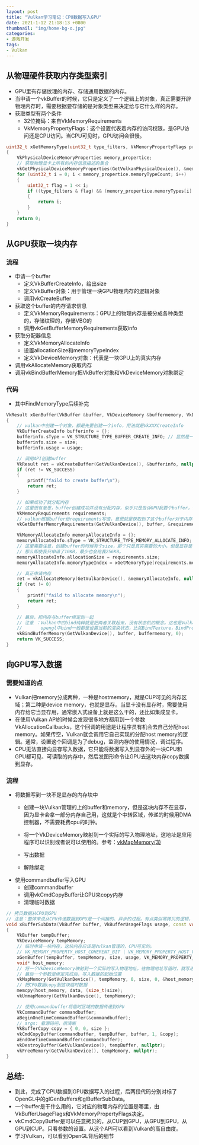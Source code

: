 ```yaml
---
layout: post
title: "Vulkan学习笔记：CPU数据写入GPU"
date: 2021-1-12 21:18:13 +0800
thumbnail: "img/home-bg-o.jpg"
categories:
- 游戏开发
tags:
- Vulkan
---
```


## 从物理硬件获取内存类型索引

- GPU里有存储纹理的内存、存储通用数据的内存。
- 当申请一个vkBuffer的时候，它只是定义了一个逻辑上的对象，真正需要开辟物理内存时，需要根据要存储的是对象类型来决定给与它什么样的内存。
- 获取类型有两个条件
  - 32位掩码：来自VkMemoryRequirements
  - VkMemoryPropertyFlags：这个设置代表着内存的访问权限，是GPU访问还是CPU访问。当CPU可见时，GPU访问会很慢。

<!--more-->

```cpp
uint32_t xGetMemoryType(uint32_t type_filters, VkMemoryPropertyFlags properties)
{
	VkPhysicalDeviceMemoryProperties memory_propertice;
	// 获取物理显卡上所有的内存信息描述的集合
	vkGetPhysicalDeviceMemoryProperties(GetVulkanPhysicalDevice(), &memory_propertice);
	for (uint32_t i = 0; i < memory_propertice.memoryTypeCount; i++)
	{
		uint32_t flag = 1 << i;
		if ((type_filters & flag) && (memory_propertice.memoryTypes[i].propertyFlags & properties) == properties)
		{
			return i;
		}
	}
	return 0;
}
```

## 从GPU获取一块内存

### 流程

- 申请一个buffer
  - 定义VkBufferCreateInfo，给出size
  - 定义VkBuffer对象：用于管理一块GPU物理内存的逻辑对象
  - 调用vkCreateBuffer
- 获取这个buffer的内存请求信息
  - 定义VkMemoryRequirements：GPU上的物理内存是被分成各种类型的，存储纹理的，存储VBO的
  - 调用vkGetBufferMemoryRequirements获取info
- 获取分配器信息
  - 定义VkMemoryAllocateInfo
  - 设置allocationSize和memoryTypeIndex
  - 定义VkDeviceMemory对象：代表是一块GPU上的真实内存
- 调用vkAllocateMemory获取内存
- 调用vkBindBufferMemory把VkBuffer对象和VkDeviceMemory对象绑定

### 代码

- 其中FindMemoryType后续补完

```cpp
VkResult xGenBuffer(VkBuffer &buffer, VkDeviceMemory &buffermemory, VkDeviceSize size, VkBufferUsageFlags usage, VkMemoryPropertyFlags properties)
{
	// vulkan中创建一个对象，都是先要创建一个info，用法就是VkXXXCreateInfo
	VkBufferCreateInfo bufferinfo = {};
	bufferinfo.sType = VK_STRUCTURE_TYPE_BUFFER_CREATE_INFO; // 显然是一个buffer创建的信息
	bufferinfo.size = size;
	bufferinfo.usage = usage;

	// 调用API创建buffer
	VkResult ret = vkCreateBuffer(GetVulkanDevice(), &bufferinfo, nullptr, &buffer);
	if (ret != VK_SUCCESS)
	{
		printf("faild to create buffer\n");
		return ret;
	}

	// 如果成功了就分配内存
	// 这里很有意思，buffer创建成功并没有分配内存，似乎只是告诉GPU我要个buffer，你看行不行，可以的话再去要内存。
	VkMemoryRequirements requirements;
	// vulkan根据buffer给requirements写值，意思就是获取到了这个buffer对于内存的需求
	vkGetBufferMemoryRequirements(GetVulkanDevice(), buffer, &requirements);

	VkMemoryAllocateInfo memoryAllocateInfo = {};
	memoryAllocateInfo.sType = VK_STRUCTURE_TYPE_MEMORY_ALLOCATE_INFO;
	// 这里需要注意，创建buffer的时候有个size，那个只是真实需要的大小。但是显存是有内存对齐的，比如对齐数是256KB，
	// 那么即使我只申请了10KB，最少也会给我256KB。
	memoryAllocateInfo.allocationSize = requirements.size;
	memoryAllocateInfo.memoryTypeIndex = xGetMemoryType(requirements.memoryTypeBits, properties);

	// 真正申请内存
	ret = vkAllocateMemory(GetVulkanDevice(), &memoryAllocateInfo, nullptr, &buffermemory);
	if (ret != 0)
	{
		printf("faild to allocate memory\n");
		return ret;
	}

	// 最后，把内存与buffer绑定到一起
	// 注意 ：Vulkan中的bind纯粹就是把两者关联起来，没有状态机的概念。这也是Vulkan适合多线程的地方，它是没有状态的。
	//		 opengl中bind一般都是设置当前的渲染状态，比如BindTexture，BindProgram
	vkBindBufferMemory(GetVulkanDevice(), buffer, buffermemory, 0);
	return VK_SUCCESS;
}
```

## 向GPU写入数据

### 需要知道的点

- Vulkan把memory分成两种，一种是hostmemory，就是CUP可见的内存区域；第二种是device memory，也就是显存。当显卡没有显存时，需要使用内存给它当显存用，通常嵌入式设备上就是这么干的，还比如集成显卡。
- 在使用Vulkan API的时候会发现很多地方都用到一个参数VkAllocationCallbacks，这个回调的用途是让程序员有机会去自己分配host memory。如果传空，Vulkan就会调用它自己实现的分配host memory的逻辑。通常，设置这个回调是为了debug，监测内存的使用情况，调试程序。
- CPU无法直接向显存写入数据，它只能将数据写入到显存外的一块CPU和GPU都可见、可读取的内存中，然后发图形命令让GPU去这块内存copy数据到显存。

### 流程

- 将数据写到一块不是显存的内存块中
  - 创建一块Vulkan管理的上的buffer和memory，但是这块内存不在显存，因为显卡会拿一部分内存自己用，这就是个中转区域，传递的时候用DMA控制器，不需要耗费cpu的时钟。
  - 将一个VkDeviceMemory映射到一个实际的写入物理地址，这地址是应用程序可以识别或者说可以使用的。参考：[vkMapMemory(3)](https://www.khronos.org/registry/vulkan/specs/1.2-extensions/man/html/vkMapMemory.html)

  - 写出数据
  - 解除绑定
- 使用commandbuffer写入GPU
  - 创建commandbuffer
  - 调用vkCmdCopyBuffer让GPU来copy内存
  - 清理临时数据

```cpp
// 拷贝数据从CPU到GPU
// 注意：整体来说从CPU传递数据到GPU是一个间接的、异步的过程。有点类似零拷贝的逻辑，利用DMA将内核态两块数据进行传递。
void xBufferSubData(VkBuffer buffer, VkBufferUsageFlags usage, const void* data, VkDeviceSize size)
{
	VkBuffer tempBuffer;
	VkDeviceMemory tempMemory;
	// 临时申请一块内存，这块内存应该是Vulkan管理的，CPU可见的。
	// VK_MEMORY_PROPERTY_HOST_COHERENT_BIT | VK_MEMORY_PROPERTY_HOST_VISIBLE_BIT，内存属性为cpu可见的，连贯的内存。
	xGenBuffer(tempBuffer, tempMemory, size, usage, VK_MEMORY_PROPERTY_HOST_COHERENT_BIT | VK_MEMORY_PROPERTY_HOST_VISIBLE_BIT);
	void* host_memory;
	// 将一个VkDeviceMemory映射到一个实际的写入物理地址，往物理地址写值时，就写进这个VkDeviceMemory里面了。
	// 最后一个参数是绑定完成后，写入数据的起始位置
	vkMapMemory(GetVulkanDevice(), tempMemory, 0, size, 0, &host_memory);
	// 把CPU数据copy到这块临时数据
	memcpy(host_memory, data, (size_t)size);
	vkUnmapMemory(GetVulkanDevice(), tempMemory);

	// 使用commandbuffer将临时区域的数据传递到GPU
	VkCommandBuffer commandbuffer;
	aBeginOneTimeCommandBuffer(&commandbuffer);
	// args: 看源码吧，很清晰
	VkBufferCopy copy = { 0, 0, size };
	vkCmdCopyBuffer(commandbuffer, tempBuffer, buffer, 1, &copy);
	aEndOneTimeCommandBuffer(commandbuffer);
	vkDestroyBuffer(GetVulkanDevice(), tempBuffer, nullptr);
	vkFreeMemory(GetVulkanDevice(), tempMemory, nullptr);
}
```

## 总结:
- 到此，完成了CPU数据到GPU数据写入的过程，后两段代码分别对标了OpenGL中的glGenBuffers和glBufferSubData。
- 一个buffer是干什么用的，它对应的物理内存的位置是哪里，由VkBufferUsageFlags和VkMemoryPropertyFlags决定。
- vkCmdCopyBuffer是可以任意拷贝的，从CUP到GPU，从GPU到GPU，从GPU到CUP。只看参数的设置。从这个API可以看到Vulkan的高自由度。
- 学习Vulkan，可以看到OpenGL背后的细节